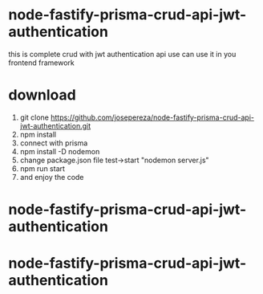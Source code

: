 # node-fastify-prisma-crud-api-jwt-authentication
this is complete crud with jwt authentication api use can use it in you frontend framework

# download
 1. git clone https://github.com/josepereza/node-fastify-prisma-crud-api-jwt-authentication.git
 2. npm install
 3. connect with prisma
 4. npm install -D nodemon
 5. change package.json file test->start "nodemon server.js"
 6. npm run start
 7. and enjoy the code
# node-fastify-prisma-crud-api-jwt-authentication
# node-fastify-prisma-crud-api-jwt-authentication
